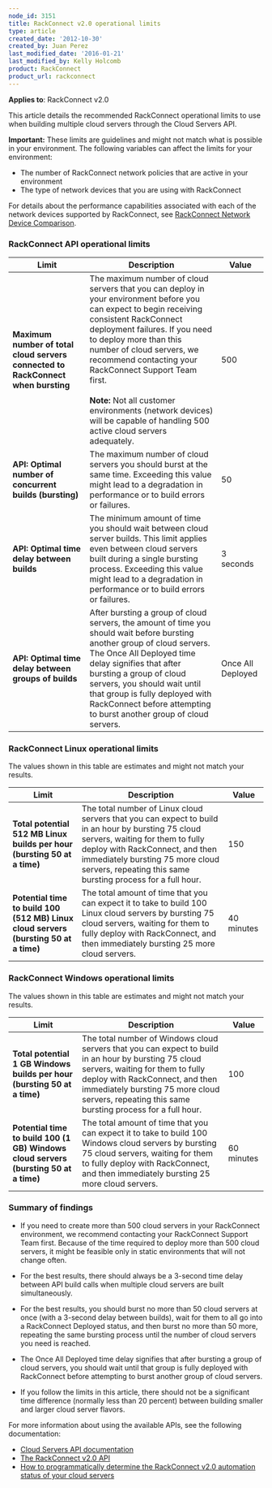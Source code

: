 ```yaml
---
node_id: 3151
title: RackConnect v2.0 operational limits
type: article
created_date: '2012-10-30'
created_by: Juan Perez
last_modified_date: '2016-01-21'
last_modified_by: Kelly Holcomb
product: RackConnect
product_url: rackconnect
---
```


**Applies to**: RackConnect v2.0

This article details the recommended RackConnect operational limits to use when building multiple cloud servers through the Cloud Servers API.

**Important:** These limits are guidelines and might not match what is possible in your environment. The following variables can affect the limits for your environment:

-   The number of RackConnect network policies that are active in your environment
-   The type of network devices that you are using with RackConnect

For details about the performance capabilities associated with each of the network devices supported by RackConnect, see [RackConnect Network Device Comparison](/how-to/rackconnect-network-device-comparison).

### RackConnect API operational limits

Limit | Description | Value
--- | --- | ---
**Maximum number of total cloud servers connected to RackConnect when bursting** | The maximum number of cloud servers that you can deploy in your environment before you can expect to begin receiving consistent RackConnect deployment failures. If you need to deploy more than this number of cloud servers, we recommend contacting your RackConnect Support Team first. </br> </br> **Note:** Not all customer environments (network devices) will be capable of handling 500 active cloud servers adequately. | 500
**API: Optimal number of concurrent builds (bursting)** | The maximum number of cloud servers you should burst at the same time. Exceeding this value might lead to a degradation in performance or to build errors or failures. | 50
**API: Optimal time delay between builds** | The minimum amount of time you should wait between cloud server builds. This limit applies even between cloud servers built during a single bursting process. Exceeding this value might lead to a degradation in performance or to build errors or failures. | 3 seconds
**API: Optimal time delay between groups of builds** | After bursting a group of cloud servers, the amount of time you should wait before bursting another group of cloud servers. The Once All Deployed time delay signifies that after bursting a group of cloud servers, you should wait until that group is fully deployed with RackConnect before attempting to burst another group of cloud servers. | Once All Deployed

### RackConnect Linux operational limits

The values shown in this table are estimates and might not match your results.

Limit | Description | Value
--- | --- | ---
**Total potential 512 MB Linux builds per hour (bursting 50 at a time)** | The total number of Linux cloud servers that you can expect to build in an hour by bursting 75 cloud servers, waiting for them to fully deploy with RackConnect, and then immediately bursting 75 more cloud servers, repeating this same bursting process for a full hour. | 150
**Potential time to build 100 (512 MB) Linux cloud servers (bursting 50 at a time)** | The total amount of time that you can expect it to take to build 100 Linux cloud servers by bursting 75 cloud servers, waiting for them to fully deploy with RackConnect, and then immediately bursting 25 more cloud servers. | 40 minutes

### RackConnect Windows operational limits

The values shown in this table are estimates and might not match your results.

Limit | Description | Value
--- | --- | ---
**Total potential 1 GB Windows builds per hour (bursting 50 at a time)** | The total number of Windows cloud servers that you can expect to build in an hour by bursting 75 cloud servers, waiting for them to fully deploy with RackConnect, and then immediately bursting 75 more cloud servers, repeating this same bursting process for a full hour. | 100
**Potential time to build 100 (1 GB) Windows cloud servers (bursting 50 at a time)** | The total amount of time that you can expect it to take to build 100 Windows cloud servers by bursting 75 cloud servers, waiting for them to fully deploy with RackConnect, and then immediately bursting 25 more cloud servers. | 60 minutes

### Summary of findings

- If you need to create more than 500 cloud servers in your RackConnect environment, we recommend contacting your RackConnect Support Team first. Because of the time required to deploy more than 500 cloud servers, it might be feasible only in static environments that will not change often.

- For the best results, there should always be a 3-second time delay between API build calls when multiple cloud servers are built simultaneously.

- For the best results, you should burst no more than 50 cloud servers at once (with a 3-second delay between builds), wait for them to all go into a RackConnect Deployed status, and then burst no more than 50 more, repeating the same bursting process until the number of cloud servers you need is reached.

- The Once All Deployed time delay signifies that after bursting a group of cloud servers, you should wait until that group is fully deployed with RackConnect before attempting to burst another group of cloud servers.

- If you follow the limits in this article, there should not be a significant time difference (normally less than 20 percent) between building smaller and larger cloud server flavors.

For more information about using the available APIs, see the following documentation:

-   [Cloud Servers API documentation](https://developer.rackspace.com/docs/)
-   [The RackConnect v2.0 API](/how-to/the-rackconnect-v20-api)
-   [How to programmatically determine the RackConnect v2.0 automation status of your cloud servers](/how-to/how-to-programmatically-determine-the-rackconnect-v20-automation-status-of-your-cloud)

